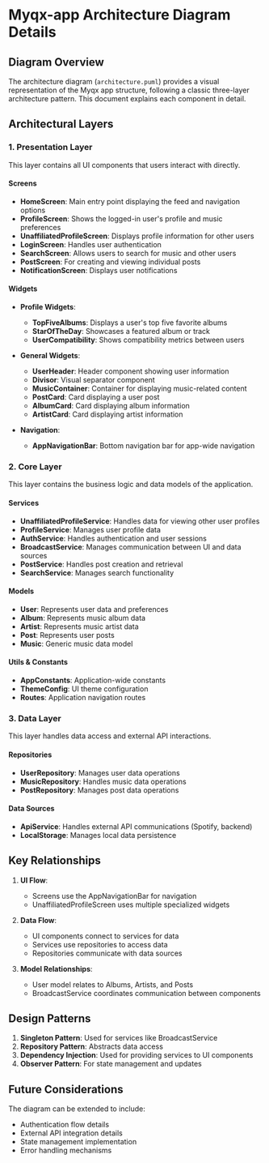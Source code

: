 # Myqx-app Architecture Diagram Details

## Diagram Overview

The architecture diagram (`architecture.puml`) provides a visual representation of the Myqx app structure, following a classic three-layer architecture pattern. This document explains each component in detail.

## Architectural Layers

### 1. Presentation Layer

This layer contains all UI components that users interact with directly.

#### Screens
- **HomeScreen**: Main entry point displaying the feed and navigation options
- **ProfileScreen**: Shows the logged-in user's profile and music preferences
- **UnaffiliatedProfileScreen**: Displays profile information for other users
- **LoginScreen**: Handles user authentication
- **SearchScreen**: Allows users to search for music and other users
- **PostScreen**: For creating and viewing individual posts
- **NotificationScreen**: Displays user notifications

#### Widgets
- **Profile Widgets**:
  - **TopFiveAlbums**: Displays a user's top five favorite albums
  - **StarOfTheDay**: Showcases a featured album or track
  - **UserCompatibility**: Shows compatibility metrics between users
  
- **General Widgets**:
  - **UserHeader**: Header component showing user information
  - **Divisor**: Visual separator component
  - **MusicContainer**: Container for displaying music-related content
  - **PostCard**: Card displaying a user post
  - **AlbumCard**: Card displaying album information
  - **ArtistCard**: Card displaying artist information

- **Navigation**:
  - **AppNavigationBar**: Bottom navigation bar for app-wide navigation

### 2. Core Layer

This layer contains the business logic and data models of the application.

#### Services
- **UnaffiliatedProfileService**: Handles data for viewing other user profiles
- **ProfileService**: Manages user profile data
- **AuthService**: Handles authentication and user sessions
- **BroadcastService**: Manages communication between UI and data sources
- **PostService**: Handles post creation and retrieval
- **SearchService**: Manages search functionality

#### Models
- **User**: Represents user data and preferences
- **Album**: Represents music album data
- **Artist**: Represents music artist data
- **Post**: Represents user posts
- **Music**: Generic music data model

#### Utils & Constants
- **AppConstants**: Application-wide constants
- **ThemeConfig**: UI theme configuration
- **Routes**: Application navigation routes

### 3. Data Layer

This layer handles data access and external API interactions.

#### Repositories
- **UserRepository**: Manages user data operations
- **MusicRepository**: Handles music data operations
- **PostRepository**: Manages post data operations

#### Data Sources
- **ApiService**: Handles external API communications (Spotify, backend)
- **LocalStorage**: Manages local data persistence

## Key Relationships

1. **UI Flow**:
   - Screens use the AppNavigationBar for navigation
   - UnaffiliatedProfileScreen uses multiple specialized widgets

2. **Data Flow**:
   - UI components connect to services for data
   - Services use repositories to access data
   - Repositories communicate with data sources

3. **Model Relationships**:
   - User model relates to Albums, Artists, and Posts
   - BroadcastService coordinates communication between components

## Design Patterns

1. **Singleton Pattern**: Used for services like BroadcastService
2. **Repository Pattern**: Abstracts data access
3. **Dependency Injection**: Used for providing services to UI components
4. **Observer Pattern**: For state management and updates

## Future Considerations

The diagram can be extended to include:
- Authentication flow details
- External API integration details
- State management implementation
- Error handling mechanisms

